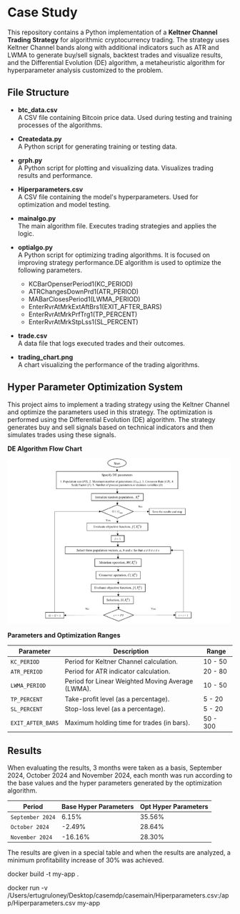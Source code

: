 # Case Study

This repository contains a Python implementation of a **Keltner Channel Trading Strategy** for algorithmic cryptocurrency trading. The strategy uses Keltner Channel bands along with additional indicators such as ATR and LWMA to generate buy/sell signals, backtest trades and visualize results, and the Differential Evolution (DE) algorithm, a metaheuristic algorithm for hyperparameter analysis customized to the problem.

## File Structure

- **btc_data.csv**  
  A CSV file containing Bitcoin price data. Used during testing and training processes of the algorithms.

- **Createdata.py**  
  A Python script for generating training or testing data.

- **grph.py**  
  A Python script for plotting and visualizing data. Visualizes trading results and performance.

- **Hiperparameters.csv**  
  A CSV file containing the model's hyperparameters. Used for optimization and model testing.

- **mainalgo.py**  
  The main algorithm file. Executes trading strategies and applies the logic.

- **optialgo.py**  
  A Python script for optimizing trading algorithms. It is focused on improving strategy performance.DE algorithm is used to optimize the following parameters.

    - KCBarOpenserPeriod1(KC_PERIOD)
    - ATRChangesDownPrd1(ATR_PERIOD)
    - MABarClosesPeriod1(LWMA_PERIOD)
    - EnterRvrAtMrkExtAftBrs1(EXIT_AFTER_BARS)
    - EnterRvrAtMrkPrfTrg1(TP_PERCENT)
    - EnterRvrAtMrkStpLss1(SL_PERCENT)


- **trade.csv**  
  A data file that logs executed trades and their outcomes.

- **trading_chart.png**  
  A chart visualizing the performance of the trading algorithms.



## Hyper Parameter Optimization System

This project aims to implement a trading strategy using the Keltner Channel and optimize the parameters used in this strategy. The optimization is performed using the Differential Evolution (DE) algorithm. The strategy generates buy and sell signals based on technical indicators and then simulates trades using these signals.

**DE Algorithm Flow Chart**

<img src="./img/Flowchart-of-DE-algorithm.png" width="500">


**Parameters and Optimization Ranges**



| Parameter         | Description                                      | Range         |
|--------------------|--------------------------------------------------|---------------|
| `KC_PERIOD`        | Period for Keltner Channel calculation.          | 10 - 50       |
| `ATR_PERIOD`       | Period for ATR indicator calculation.            | 20 - 80       |
| `LWMA_PERIOD`      | Period for Linear Weighted Moving Average (LWMA).| 10 - 50       |
| `TP_PERCENT`       | Take-profit level (as a percentage).             | 5 - 20        |
| `SL_PERCENT`       | Stop-loss level (as a percentage).               | 5 - 20        |
| `EXIT_AFTER_BARS`  | Maximum holding time for trades (in bars).       | 50 - 300      |

## Results
When evaluating the results, 3 months were taken as a basis, September 2024, October 2024 and November 2024, each month was run according to the base values and the hyper parameters generated by the optimization algorithm.



| Period        | Base Hyper Parameters                                      | Opt Hyper Parameters     |
|--------------------|-------------------------|---------------|
| `September 2024`        |   6.15%  | 35.56%     |
| `October 2024`       | -2.49%    |  28.64%     |
| `November 2024`      | -16.16%| 28.30%   |

 The results are given in a special table and when the results are analyzed, a minimum profitability increase of 30% was achieved.

docker build -t my-app .

docker run -v /Users/ertugruloney/Desktop/casemdp/casemain/Hiperparameters.csv:/app/Hiperparameters.csv my-app